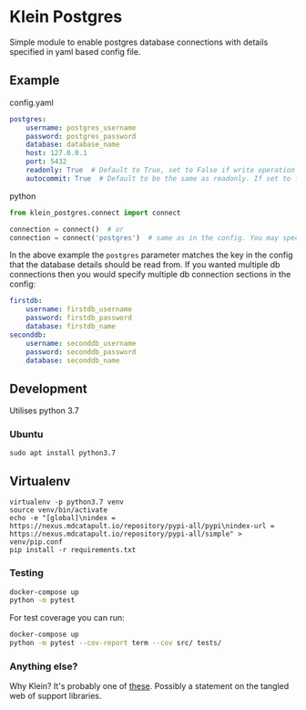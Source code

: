 # Klein Postgres

Simple module to enable postgres database connections with details specified in yaml based config file.

## Example

config.yaml

``` yaml
postgres:
    username: postgres_username
    password: postgres_password
    database: database_name
    host: 127.0.0.1
    port: 5432
    readonly: True  # Default to True, set to False if write operation is required
    autocommit: True  # Default to be the same as readonly. If set to false, you are expected to commit after the queries manually.
```

python

``` python
from klein_postgres.connect import connect

connection = connect()  # or
connection = connect('postgres')  # same as in the config. You may specify multiple postgres db in the config
```
In the above example the `postgres` parameter matches the key in the config that the database details should be read from.
If you wanted multiple db connections then you would specify multiple db connection sections in the config:

```yaml
firstdb:
    username: firstdb_username
    password: firstdb_password
    database: firstdb_name
seconddb:
    username: seconddb_username
    password: seconddb_password
    database: seconddb_name
```

## Development


Utilises python 3.7

### Ubuntu

```
sudo apt install python3.7
```

## Virtualenv

```
virtualenv -p python3.7 venv
source venv/bin/activate
echo -e "[global]\nindex = https://nexus.mdcatapult.io/repository/pypi-all/pypi\nindex-url = https://nexus.mdcatapult.io/repository/pypi-all/simple" > venv/pip.conf
pip install -r requirements.txt
```

### Testing
```bash
docker-compose up
python -m pytest
```
For test coverage you can run:
```bash
docker-compose up
python -m pytest --cov-report term --cov src/ tests/
```

### Anything else?
Why Klein? It's probably one of [these](https://en.wikipedia.org/wiki/Klein_bottle). Possibly a statement on the tangled web of support libraries.
